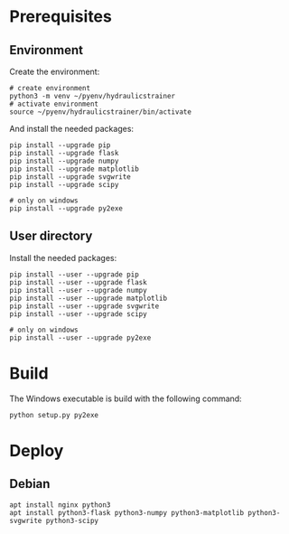 # Prerequisites

## Environment

Create the environment:

``` shell
# create environment
python3 -m venv ~/pyenv/hydraulicstrainer
# activate environment
source ~/pyenv/hydraulicstrainer/bin/activate
```

And install the needed packages:

``` shell
pip install --upgrade pip
pip install --upgrade flask
pip install --upgrade numpy
pip install --upgrade matplotlib
pip install --upgrade svgwrite
pip install --upgrade scipy

# only on windows
pip install --upgrade py2exe
```

## User directory

Install the needed packages:

``` shell
pip install --user --upgrade pip
pip install --user --upgrade flask
pip install --user --upgrade numpy
pip install --user --upgrade matplotlib
pip install --user --upgrade svgwrite
pip install --user --upgrade scipy

# only on windows
pip install --user --upgrade py2exe
```

# Build

The Windows executable is build with the following command:

``` shell
python setup.py py2exe
```

# Deploy

## Debian

``` shell
apt install nginx python3
apt install python3-flask python3-numpy python3-matplotlib python3-svgwrite python3-scipy
```

